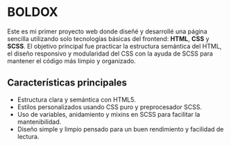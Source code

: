 # BOLDOX 

Este es mi primer proyecto web donde diseñé y desarrollé una página sencilla utilizando solo tecnologías básicas del frontend: **HTML**, **CSS** y **SCSS**. El objetivo principal fue practicar la estructura semántica del HTML, el diseño responsivo y modularidad del CSS con la ayuda de SCSS para mantener el código más limpio y organizado.  

## Características principales

- Estructura clara y semántica con HTML5.
- Estilos personalizados usando CSS puro y preprocesador SCSS.
- Uso de variables, anidamiento y mixins en SCSS para facilitar la mantenibilidad.
- Diseño simple y limpio pensado para un buen rendimiento y facilidad de lectura.
